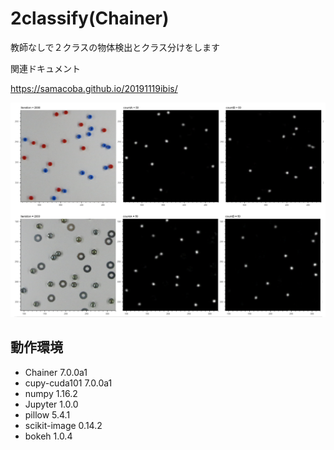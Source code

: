 # 2classify(Chainer)
教師なしで２クラスの物体検出とクラス分けをします

関連ドキュメント

https://samacoba.github.io/20191119ibis/

<img src="sample.png">


## 動作環境

- Chainer 7.0.0a1
- cupy-cuda101 7.0.0a1
- numpy 1.16.2
- Jupyter 1.0.0
- pillow 5.4.1
- scikit-image 0.14.2
- bokeh 1.0.4
